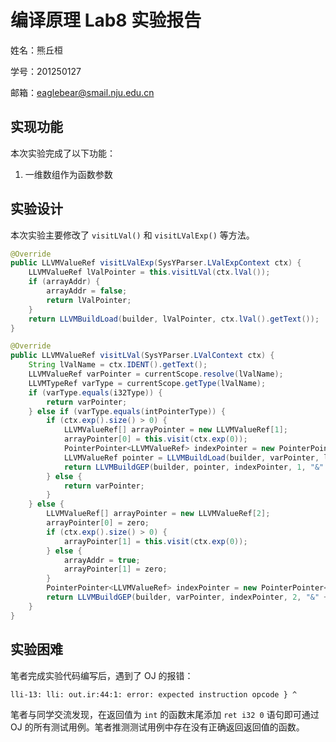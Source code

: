 # 编译原理 Lab8 实验报告

姓名：熊丘桓

学号：201250127

邮箱：<eaglebear@smail.nju.edu.cn>

## 实现功能

本次实验完成了以下功能：

1. 一维数组作为函数参数

## 实验设计

本次实验主要修改了 `visitLVal()` 和 `visitLValExp()` 等方法。

```java
@Override
public LLVMValueRef visitLValExp(SysYParser.LValExpContext ctx) {
    LLVMValueRef lValPointer = this.visitLVal(ctx.lVal());
    if (arrayAddr) {
        arrayAddr = false;
        return lValPointer;
    }
    return LLVMBuildLoad(builder, lValPointer, ctx.lVal().getText());
}

@Override
public LLVMValueRef visitLVal(SysYParser.LValContext ctx) {
    String lValName = ctx.IDENT().getText();
    LLVMValueRef varPointer = currentScope.resolve(lValName);
    LLVMTypeRef varType = currentScope.getType(lValName);
    if (varType.equals(i32Type)) {
        return varPointer;
    } else if (varType.equals(intPointerType)) {
        if (ctx.exp().size() > 0) {
            LLVMValueRef[] arrayPointer = new LLVMValueRef[1];
            arrayPointer[0] = this.visit(ctx.exp(0));
            PointerPointer<LLVMValueRef> indexPointer = new PointerPointer<>(arrayPointer);
            LLVMValueRef pointer = LLVMBuildLoad(builder, varPointer, lValName);
            return LLVMBuildGEP(builder, pointer, indexPointer, 1, "&" + lValName);
        } else {
            return varPointer;
        }
    } else {
        LLVMValueRef[] arrayPointer = new LLVMValueRef[2];
        arrayPointer[0] = zero;
        if (ctx.exp().size() > 0) {
            arrayPointer[1] = this.visit(ctx.exp(0));
        } else {
            arrayAddr = true;
            arrayPointer[1] = zero;
        }
        PointerPointer<LLVMValueRef> indexPointer = new PointerPointer<>(arrayPointer);
        return LLVMBuildGEP(builder, varPointer, indexPointer, 2, "&" + lValName);
    }
}
```

## 实验困难

笔者完成实验代码编写后，遇到了 OJ 的报错：

```
lli-13: lli: out.ir:44:1: error: expected instruction opcode } ^
```

笔者与同学交流发现，在返回值为 `int` 的函数末尾添加 `ret i32 0` 语句即可通过 OJ 的所有测试用例。笔者推测测试用例中存在没有正确返回返回值的函数。

